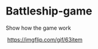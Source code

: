 # Battleship-game

Show how the game work

<a href="https://imgflip.com/gif/63item"> <img scr="https://i.imgflip.com/63item.gif"></a>
https://imgflip.com/gif/63item

